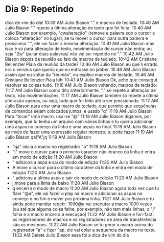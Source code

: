 # Dia 9: Repetindo

dica de vim do dia!
10:39 AM
Julio Biason
"." e macros de teclado.
10:40 AM
Julio Biason
"." repete a última alteração de texto que foi feita.
10:40 AM
Julio Biason
por exemplo, "cwalteração<esc>" (remove a palavra sob o cursor e coloca "alteração" no lugar), se tu mover o cursor para outra palavra e pressionar ".", ele vai fazer a mesma alteração.
10:41 AM
Julio Biason
mas isso é só para alteração de texto, movimentação de cursor não entra; ou seja "2w" (pular duas palavras) não vai ser repetido no "."
10:42 AM
Julio Biason
depois da reunião eu falo de macros de teclado.
10:42 AM
Cristiane Bellenzier Piaia
da reunião da tarde?
10:46 AM
Julio Biason
eu que li errado, era o vinícius que queria que eu entrasse no jabber.
10:46 AM
Julio Biason
assim que eu voltar da "reunião", eu explico macros de teclado.
10:46 AM
Cristiane Bellenzier Piaia
hihi
10:47 AM
Julio Biason
Ok, acho que consegui resolver as coisas tudo.
11:16 AM
Julio Biason
voltando, macros de teclado:
11:17 AM
Julio Biason
como dito anteriormente, "." só repete a alteração de texto, não movimentações.
11:17 AM
Julio Biason
também só repete a última alteração apenas, ou seja, tudo que foi feito até o <esc> ser pressionado.
11:17 AM
Julio Biason
para criar uma macro de teclado, que permite que sequências de comandos sejam colocados juntos, e usado "q<registrador>"
11:18 AM
Julio Biason
Para "tocar" uma macro, usa-se "@<registrador>"
11:18 AM
Julio Biason
digamos, por exemplo, que tu tenha um arquivo com várias linhas e tu queria adicionar uma aspas no começo da linha e uma aspas no final.
11:19 AM
Julio Biason
ao invés de fazer uma expressão regular monstro, tu pode fazer
11:19 AM
Julio Biason
qaI"<esc>A"<esc>jq
11:19 AM
Julio Biason
- "qa" inicia a macro no registrador "a"
11:19 AM
Julio Biason
- "I" move o cursor para o primeiro caracter não-branco da linha e entra em modo de edição
11:20 AM
Julio Biason
- "<esc> adiciona a aspa e sai do modo de edição
11:20 AM
Julio Biason
- A move o cursor para o último caractere da linha e entra em modo de ediçào
11:20 AM
Julio Biason
- "<esc> adiciona a última aspa e sair do modo de edição
11:20 AM
Julio Biason
- j move para a linha de baixo
11:20 AM
Julio Biason
- q encerra o modo de macro
11:20 AM
Julio Biason
agora toda vez que tu fizer "@a", ele vai fazer o play na macro e adicionar as aspas no começo e no fim e mover pra próxima linha.
11:21 AM
Julio Biason
e tu ainda pode mandar repetir. 1000@a vai executar a macro 1000 vezes (ou até que alguma coisa falhe, por exemplo, não tem mais linhas, o "j" falha e a macro encerra a execuçào)
11:22 AM
Julio Biason
e fun-fact: os registradores de macros e os registradores de área de transferência são os mesmoes.
11:22 AM
Julio Biason
se tu gerar a macro acima do registrador "a" e fizer "ap, ele vai colar a sequencia da macro no texto.
11:22 AM
Delete
Julio Biason
essa foi a dica de vim do dia